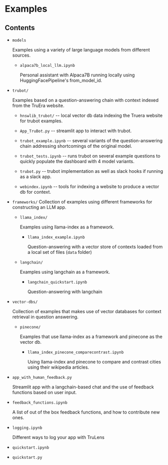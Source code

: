 # Examples

## Contents

- `models`

    Examples using a variety of large language models from different sources.

    - `alpaca7b_local_llm.ipynb`

       Personal assistant with Alpaca7B running locally using HuggingFacePipeline's from_model_id.

- `trubot/`

    Examples based on a question-answering chain with context indexed from the
    TruEra website.

    - `hnswlib_trubot/` -- local vector db data indexing the Truera website for
      trubot examples.

    - `App_TruBot.py` -- streamlit app to interact with trubot.

    - `trubot_example.ipynb` -- several variants of the question-answering chain
      addressing shortcomings of the original model.

    - `trubot_tests.ipynb` -- runs trubot on several example questions to
      quickly populate the dashboard with 4 model variants.

    - `trubot.py` -- trubot implementation as well as slack hooks if running as
      a slack app.

    - `webindex.ipynb` -- tools for indexing a website to produce a vector db
      for context.

- `frameworks/`
    Collection of examples using different frameworks for constructing an LLM app.

    - `llama_index/`

        Examples using llama-index as a framework.

        - `llama_index_example.ipynb`

            Question-answering with a vector store of contexts loaded from a local
            set of files (`data` folder)

    - `langchain/`

        Examples using langchain as a framework.

        - `langchain_quickstart.ipynb`

            Question-answering with langchain

- `vector-dbs/`

    Collection of examples that makes use of vector databases for context
    retrieval in question answering.


    - `pinecone/`

      Examples that use llama-index as a framework and pinecone as the vector db.

        - `llama_index_pinecone_comparecontrast.ipynb`

            Using llama-index and pinecone to compare and contrast cities using their wikipedia articles.


- `app_with_human_feedback.py`

    Streamlit app with a langchain-based chat and the use of feedback functions
    based on user input.

- `feedback_functions.ipynb`

    A list of out of the box feedback functions, and how to contribute new ones.

- `logging.ipynb`

    Different ways to log your app with TruLens

- `quickstart.ipynb`

- `quickstart.py`

